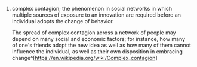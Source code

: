 1. complex contagion; the phenomenon in social networks in which multiple sources of exposure to an innovation are required before an individual adopts the change of behavior.
   
   The spread of complex contagion across a network of people may depend on many social and economic factors; for instance, how many of one's friends adopt the new idea as well as how many of them cannot influence the individual, as well as their own disposition in embracing change^[https://en.wikipedia.org/wiki/Complex_contagion]